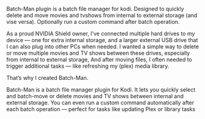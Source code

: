 Batch-Man plugin is a batch file manager for kodi. 
Designed to quickly delete and move movies and tvshows from internal to external storage (and vise versa). 
Optionally run a custom command after batch operation. 


As a proud NVIDIA Shield owner, I’ve connected multiple hard drives to my device — one for extra internal storage, and a larger external USB drive that I can also plug into other PCs when needed. I wanted a simple way to delete or move multiple movies and TV shows between these drives, especially from internal to external storage, And after moving files, I often needed to trigger additional tasks — like refreshing my (plex) media library.

That’s why I created Batch-Man.

Batch-Man is a batch file manager plugin for Kodi. It lets you quickly select and batch-move or delete movies and TV shows between internal and external storage. You can even run a custom command automatically after each batch operation — perfect for tasks like updating Plex or library tasks
